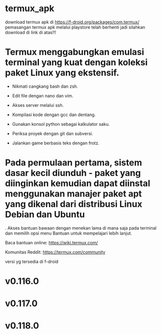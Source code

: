 # termux_apk
download termux apk di https://f-droid.org/packages/com.termux/
pemasangan termux apk melalui playstore telah berhenti jadi silahkan download di link di atas!!!


#  Termux menggabungkan emulasi terminal yang kuat dengan koleksi paket Linux yang ekstensif.

* Nikmati cangkang bash dan zsh.


* Edit file dengan nano dan vim.


* Akses server melalui ssh.


* Kompilasi kode dengan gcc dan dentang.


* Gunakan konsol python sebagai kalkulator saku.


* Periksa proyek dengan git dan subversi.


* Jalankan game berbasis teks dengan frotz.



#  Pada permulaan pertama, sistem dasar kecil diunduh - paket yang diinginkan kemudian dapat diinstal menggunakan manajer paket apt yang dikenal dari distribusi Linux Debian dan Ubuntu



. Akses bantuan bawaan dengan menekan lama di mana saja pada
terminal dan memilih opsi menu Bantuan untuk mempelajari lebih lanjut.


Baca bantuan online: https://wiki.termux.com/


Komunitas Reddit: https://termux.com/community


versi yg tersedia di f-droid


# v0.116.0


# v0.117.0


# v0.118.0
